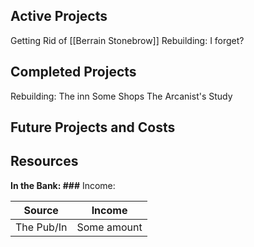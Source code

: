 ## Active Projects
Getting Rid of [[Berrain Stonebrow]]
Rebuilding:
	I forget?
## Completed Projects
Rebuilding:
	The inn
	Some Shops
	The Arcanist's Study
## Future Projects and Costs

## Resources
**In the Bank: ###**
Income:

| Source     | Income      |
| ---------- | ----------- |
| The Pub/In | Some amount |

